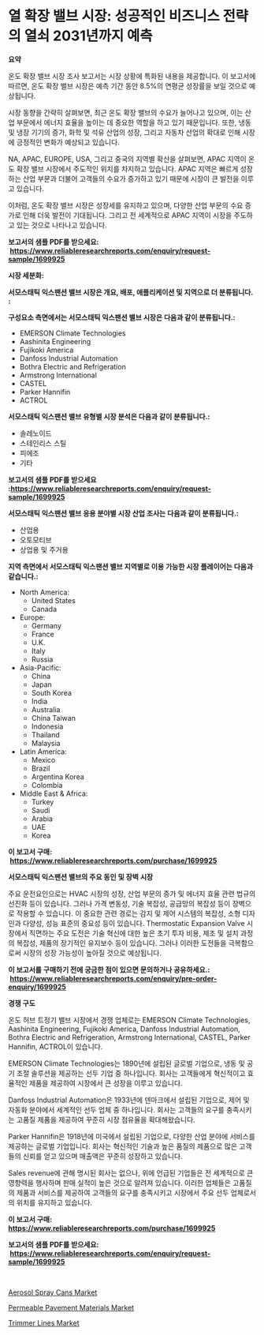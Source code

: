 <p><h1>열 확장 밸브 시장: 성공적인 비즈니스 전략의 열쇠 2031년까지 예측</h1></p><p><strong>요약</strong></p>
<p><p>온도 확장 밸브 시장 조사 보고서는 시장 상황에 특화된 내용을 제공합니다. 이 보고서에 따르면, 온도 확장 밸브 시장은 예측 기간 동안 8.5%의 연평균 성장률을 보일 것으로 예상됩니다. </p><p>시장 동향을 간략히 살펴보면, 최근 온도 확장 밸브의 수요가 늘어나고 있으며, 이는 산업 부문에서 에너지 효율을 높이는 데 중요한 역할을 하고 있기 때문입니다. 또한, 냉동 및 냉장 기기의 증가, 화학 및 석유 산업의 성장, 그리고 자동차 산업의 확대로 인해 시장에 긍정적인 변화가 예상되고 있습니다. </p><p>NA, APAC, EUROPE, USA, 그리고 중국의 지역별 확산을 살펴보면, APAC 지역이 온도 확장 밸브 시장에서 주도적인 위치를 차지하고 있습니다. APAC 지역은 빠르게 성장하는 산업 부문과 더불어 고객들의 수요가 증가하고 있기 때문에 시장이 큰 발전을 이루고 있습니다.</p><p>이처럼, 온도 확장 밸브 시장은 성장세를 유지하고 있으며, 다양한 산업 부문의 수요 증가로 인해 더욱 발전이 기대됩니다. 그리고 전 세계적으로 APAC 지역이 시장을 주도하고 있는 것으로 나타나고 있습니다.</p></p>
<p><strong>보고서의 샘플 PDF를 받으세요: &nbsp;<a href="https://www.reliableresearchreports.com/enquiry/request-sample/1699925">https://www.reliableresearchreports.com/enquiry/request-sample/1699925</a></strong></p>
<p><strong>시장 세분화:</strong></p>
<p><strong> 서모스태틱 익스팬션 밸브 시장은 개요, 배포, 애플리케이션 및 지역으로 더 분류됩니다. :</strong></p>
<p><strong>구성요소 측면에서는 서모스태틱 익스팬션 밸브 시장은 다음과 같이 분류됩니다.:</strong></p>
<p><ul><li>EMERSON Climate Technologies</li><li>Aashinita Engineering</li><li>Fujikoki America</li><li>Danfoss Industrial Automation</li><li>Bothra Electric and Refrigeration</li><li>Armstrong International</li><li>CASTEL</li><li>Parker Hannifin</li><li>ACTROL</li></ul></p>
<p><strong> 서모스태틱 익스팬션 밸브 유형별 시장 분석은 다음과 같이 분류됩니다.:</strong></p>
<p><ul><li>솔레노이드</li><li>스테인리스 스틸</li><li>피에조</li><li>기타</li></ul></p>
<p><strong>보고서의 샘플 PDF를 받으세요 :<a href="https://www.reliableresearchreports.com/enquiry/request-sample/1699925">https://www.reliableresearchreports.com/enquiry/request-sample/1699925</a></strong></p>
<p><strong> 서모스태틱 익스팬션 밸브 응용 분야별 시장 산업 조사는 다음과 같이 분류됩니다.:</strong></p>
<p><ul><li>산업용</li><li>오토모티브</li><li>상업용 및 주거용</li></ul></p>
<p><strong>지역 측면에서 서모스태틱 익스팬션 밸브 지역별로 이용 가능한 시장 플레이어는 다음과 같습니다.:</strong></p>
<p><ul>
    <li>
        North America:
        <ul>
            <li>United States</li>
            <li>Canada</li>
        </ul>
    </li>
    <li>
        Europe:
        <ul>
            <li>Germany</li>
            <li>France</li>
            <li>U.K.</li>
            <li>Italy</li>
            <li>Russia</li>
        </ul>
    </li>
    <li>
        Asia-Pacific:
        <ul>
            <li>China</li>
            <li>Japan</li>
            <li>South Korea</li>
            <li>India</li>
            <li>Australia</li>
            <li>China Taiwan</li>
            <li>Indonesia</li>
            <li>Thailand</li>
            <li>Malaysia</li>
        </ul>
    </li>
    <li>
        Latin America:
        <ul>
            <li>Mexico</li>
            <li>Brazil</li>
            <li>Argentina Korea</li>
            <li>Colombia</li>
        </ul>
    </li>
    <li>
        Middle East & Africa:
        <ul>
            <li>Turkey</li>
            <li>Saudi</li>
            <li>Arabia</li>
            <li>UAE</li>
            <li>Korea</li>
        </ul>
    </li>
    </ul></p>
<p><strong>이 보고서 구매: &nbsp;<a href="https://www.reliableresearchreports.com/purchase/1699925">https://www.reliableresearchreports.com/purchase/1699925</a></strong></p>
<p><strong>서모스태틱 익스팬션 밸브의 주요 동인 및 장벽 시장</strong></p>
<p><p>주요 운전요인으로는 HVAC 시장의 성장, 산업 부문의 증가 및 에너지 효율 관련 법규의 선진화 등이 있습니다. 그러나 가격 변동성, 기술 복잡성, 공급망의 복잡성 등이 장벽으로 작용할 수 있습니다. 이 중요한 관련 경로는 감지 및 제어 시스템의 복잡성, 소형 디자인과 다양성, 성능 표준의 중요성 등이 있습니다. Thermostatic Expansion Valve 시장에서 직면하는 주요 도전은 기술 혁신에 대한 높은 초기 투자 비용, 제조 및 설치 과정의 복잡성, 제품의 장기적인 유지보수 등이 있습니다. 그러나 이러한 도전들을 극복함으로써 시장의 성장 가능성이 높아질 것으로 예상됩니다.</p></p>
<p><strong>이 보고서를 구매하기 전에 궁금한 점이 있으면 문의하거나 공유하세요.: &nbsp;<a href="https://www.reliableresearchreports.com/enquiry/pre-order-enquiry/1699925">https://www.reliableresearchreports.com/enquiry/pre-order-enquiry/1699925</a></strong></p>
<p><strong>경쟁 구도</strong></p>
<p><p>온도 허브 트정기 밸브 시장에서 경쟁 업체로는 EMERSON Climate Technologies, Aashinita Engineering, Fujikoki America, Danfoss Industrial Automation, Bothra Electric and Refrigeration, Armstrong International, CASTEL, Parker Hannifin, ACTROL이 있습니다.</p><p>EMERSON Climate Technologies는 1890년에 설립된 글로벌 기업으로, 냉동 및 공기 조절 솔루션을 제공하는 선두 기업 중 하나입니다. 회사는 고객들에게 혁신적이고 효율적인 제품을 제공하여 시장에서 큰 성장을 이루고 있습니다.</p><p>Danfoss Industrial Automation은 1933년에 덴마크에서 설립된 기업으로, 제어 및 자동화 분야에서 세계적인 선두 업체 중 하나입니다. 회사는 고객들의 요구를 충족시키는 고품질 제품을 제공하여 꾸준히 시장 점유율을 확대해왔습니다.</p><p>Parker Hannifin은 1918년에 미국에서 설립된 기업으로, 다양한 산업 분야에 서비스를 제공하는 글로벌 기업입니다. 회사는 혁신적인 기술과 높은 품질의 제품으로 많은 고객들의 신뢰를 얻고 있으며 매출액은 꾸준히 성장하고 있습니다.</p><p>Sales revenue에 관해 명시된 회사는 없으나, 위에 언급된 기업들은 전 세계적으로 큰 영향력을 행사하며 판매 실적이 높은 것으로 알려져 있습니다. 이러한 업체들은 고품질의 제품과 서비스를 제공하여 고객들의 요구를 충족시키고 시장에서 주요 선두 업체로서의 위치를 유지하고 있습니다.</p></p>
<p><strong>이 보고서 구매: &nbsp; <a href="https://www.reliableresearchreports.com/purchase/1699925">https://www.reliableresearchreports.com/purchase/1699925</a></strong></p>
<p><strong>보고서의 샘플 PDF를 받으세요: &nbsp;<a href="https://www.reliableresearchreports.com/enquiry/request-sample/1699925">https://www.reliableresearchreports.com/enquiry/request-sample/1699925</a></strong><strong></strong></p>
<p>&nbsp;</p>
<p><p><a href="https://github.com/bobicer/Market-Research-Report-List-2/blob/main/aerosol-spray-cans-market.md">Aerosol Spray Cans Market</a></p><p><a href="https://github.com/timeliteaut/Market-Research-Report-List-1/blob/main/permeable-pavement-materials-market.md">Permeable Pavement Materials Market</a></p><p><a href="https://github.com/seekum/Market-Research-Report-List-1/blob/main/trimmer-lines-market.md">Trimmer Lines Market</a></p></p>